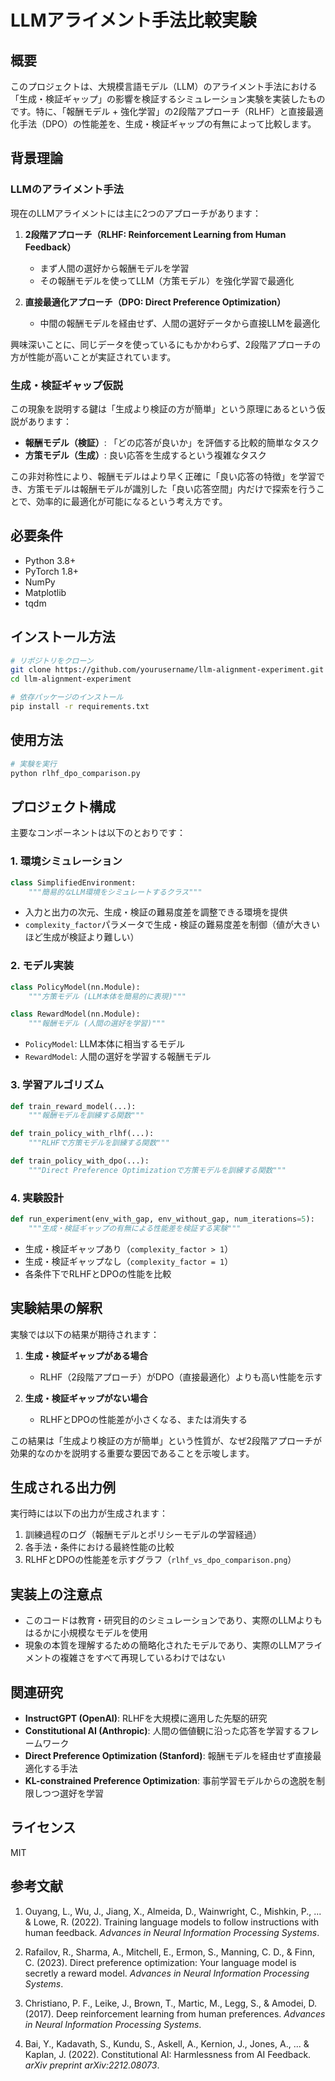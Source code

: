 # LLMアライメント手法比較実験

## 概要

このプロジェクトは、大規模言語モデル（LLM）のアライメント手法における「生成・検証ギャップ」の影響を検証するシミュレーション実験を実装したものです。特に、「報酬モデル + 強化学習」の2段階アプローチ（RLHF）と直接最適化手法（DPO）の性能差を、生成・検証ギャップの有無によって比較します。

## 背景理論

### LLMのアライメント手法

現在のLLMアライメントには主に2つのアプローチがあります：

1. **2段階アプローチ（RLHF: Reinforcement Learning from Human Feedback）**
   - まず人間の選好から報酬モデルを学習
   - その報酬モデルを使ってLLM（方策モデル）を強化学習で最適化

2. **直接最適化アプローチ（DPO: Direct Preference Optimization）**
   - 中間の報酬モデルを経由せず、人間の選好データから直接LLMを最適化

興味深いことに、同じデータを使っているにもかかわらず、2段階アプローチの方が性能が高いことが実証されています。

### 生成・検証ギャップ仮説

この現象を説明する鍵は「生成より検証の方が簡単」という原理にあるという仮説があります：

- **報酬モデル（検証）**: 「どの応答が良いか」を評価する比較的簡単なタスク
- **方策モデル（生成）**: 良い応答を生成するという複雑なタスク

この非対称性により、報酬モデルはより早く正確に「良い応答の特徴」を学習でき、方策モデルは報酬モデルが識別した「良い応答空間」内だけで探索を行うことで、効率的に最適化が可能になるという考え方です。

## 必要条件

- Python 3.8+
- PyTorch 1.8+
- NumPy
- Matplotlib
- tqdm

## インストール方法

```bash
# リポジトリをクローン
git clone https://github.com/yourusername/llm-alignment-experiment.git
cd llm-alignment-experiment

# 依存パッケージのインストール
pip install -r requirements.txt
```

## 使用方法

```bash
# 実験を実行
python rlhf_dpo_comparison.py
```

## プロジェクト構成

主要なコンポーネントは以下のとおりです：

### 1. 環境シミュレーション

```python
class SimplifiedEnvironment:
    """簡易的なLLM環境をシミュレートするクラス"""
```

- 入力と出力の次元、生成・検証の難易度差を調整できる環境を提供
- `complexity_factor`パラメータで生成・検証の難易度差を制御（値が大きいほど生成が検証より難しい）

### 2. モデル実装

```python
class PolicyModel(nn.Module):
    """方策モデル (LLM本体を簡易的に表現)"""

class RewardModel(nn.Module):
    """報酬モデル (人間の選好を学習)"""
```

- `PolicyModel`: LLM本体に相当するモデル
- `RewardModel`: 人間の選好を学習する報酬モデル

### 3. 学習アルゴリズム

```python
def train_reward_model(...):
    """報酬モデルを訓練する関数"""

def train_policy_with_rlhf(...):
    """RLHFで方策モデルを訓練する関数"""

def train_policy_with_dpo(...):
    """Direct Preference Optimizationで方策モデルを訓練する関数"""
```

### 4. 実験設計

```python
def run_experiment(env_with_gap, env_without_gap, num_iterations=5):
    """生成・検証ギャップの有無による性能差を検証する実験"""
```

- 生成・検証ギャップあり（`complexity_factor > 1`）
- 生成・検証ギャップなし（`complexity_factor = 1`）
- 各条件下でRLHFとDPOの性能を比較

## 実験結果の解釈

実験では以下の結果が期待されます：

1. **生成・検証ギャップがある場合**
   - RLHF（2段階アプローチ）がDPO（直接最適化）よりも高い性能を示す

2. **生成・検証ギャップがない場合**
   - RLHFとDPOの性能差が小さくなる、または消失する

この結果は「生成より検証の方が簡単」という性質が、なぜ2段階アプローチが効果的なのかを説明する重要な要因であることを示唆します。

## 生成される出力例

実行時には以下の出力が生成されます：

1. 訓練過程のログ（報酬モデルとポリシーモデルの学習経過）
2. 各手法・条件における最終性能の比較
3. RLHFとDPOの性能差を示すグラフ（`rlhf_vs_dpo_comparison.png`）

## 実装上の注意点

- このコードは教育・研究目的のシミュレーションであり、実際のLLMよりもはるかに小規模なモデルを使用
- 現象の本質を理解するための簡略化されたモデルであり、実際のLLMアライメントの複雑さをすべて再現しているわけではない

## 関連研究

- **InstructGPT (OpenAI)**: RLHFを大規模に適用した先駆的研究
- **Constitutional AI (Anthropic)**: 人間の価値観に沿った応答を学習するフレームワーク
- **Direct Preference Optimization (Stanford)**: 報酬モデルを経由せず直接最適化する手法
- **KL-constrained Preference Optimization**: 事前学習モデルからの逸脱を制限しつつ選好を学習

## ライセンス

MIT

## 参考文献

1. Ouyang, L., Wu, J., Jiang, X., Almeida, D., Wainwright, C., Mishkin, P., ... & Lowe, R. (2022). Training language models to follow instructions with human feedback. *Advances in Neural Information Processing Systems*.

2. Rafailov, R., Sharma, A., Mitchell, E., Ermon, S., Manning, C. D., & Finn, C. (2023). Direct preference optimization: Your language model is secretly a reward model. *Advances in Neural Information Processing Systems*.

3. Christiano, P. F., Leike, J., Brown, T., Martic, M., Legg, S., & Amodei, D. (2017). Deep reinforcement learning from human preferences. *Advances in Neural Information Processing Systems*.

4. Bai, Y., Kadavath, S., Kundu, S., Askell, A., Kernion, J., Jones, A., ... & Kaplan, J. (2022). Constitutional AI: Harmlessness from AI Feedback. *arXiv preprint arXiv:2212.08073*.
